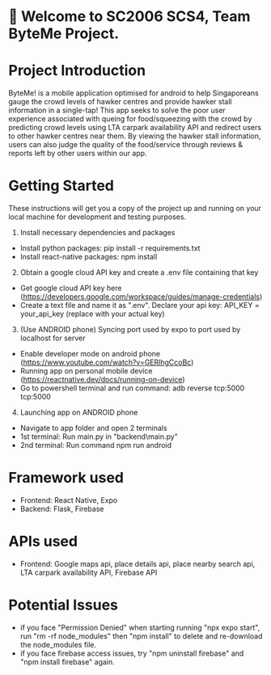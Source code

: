 # 👋 Welcome to SC2006 SCS4, Team ByteMe Project. 

# Project Introduction

ByteMe! is a mobile application optimised for android to help Singaporeans gauge the crowd levels of hawker centres and provide hawker stall information in a single-tap! This app seeks to solve the poor user experience associated with queing for food/squeezing with the crowd by predicting crowd levels using LTA carpark availability API and redirect users to other hawker centres near them. By viewing the hawker stall information, users can also judge the quality of the food/service through reviews & reports left by other users within our app.

# Getting Started

These instructions will get you a copy of the project up and running on your local machine for development and testing purposes.
1) Install necessary dependencies and packages
- Install python packages: pip install -r requirements.txt
- Install react-native packages: npm install 

2) Obtain a google cloud API key and create a .env file containing that key
- Get google cloud API key here (https://developers.google.com/workspace/guides/manage-credentials)
- Create a text file and name it as ".env". Declare your api key: API_KEY = your_api_key (replace with your actual key)

3) (Use ANDROID phone) Syncing port used by expo to port used by localhost for server
- Enable developer mode on android phone (https://www.youtube.com/watch?v=GERlhgCcoBc)
- Running app on personal mobile device  (https://reactnative.dev/docs/running-on-device)
- Go to powershell terminal and run command: adb reverse tcp:5000 tcp:5000

4) Launching app on ANDROID phone
- Navigate to app folder and open 2 terminals
- 1st terminal: Run main.py in "backend\main.py"
- 2nd terminal: Run command npm run android

# Framework used
- Frontend: React Native, Expo
- Backend: Flask, Firebase

# APIs used
- Frontend: Google maps api, place details api, place nearby search api, LTA carpark availability API, Firebase API

# Potential Issues
- if you face "Permission Denied" when starting running "npx expo start", run "rm -rf node_modules" then "npm install" to delete and re-download the node_modules file.
- if you face firebase access issues, try "npm uninstall firebase" and "npm install firebase" again.

